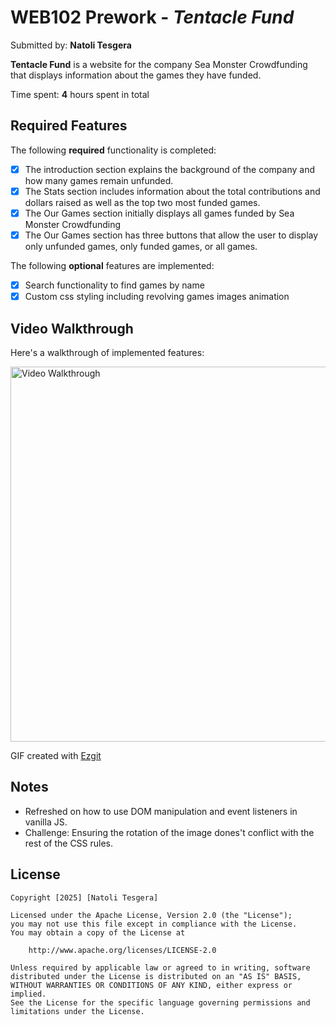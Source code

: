 # WEB102 Prework - *Tentacle Fund*

Submitted by: **Natoli Tesgera**

**Tentacle Fund** is a website for the company Sea Monster Crowdfunding that displays information about the games they have funded.

Time spent: **4** hours spent in total

## Required Features

The following **required** functionality is completed:

* [X] The introduction section explains the background of the company and how many games remain unfunded.
* [X] The Stats section includes information about the total contributions and dollars raised as well as the top two most funded games.
* [X] The Our Games section initially displays all games funded by Sea Monster Crowdfunding
* [X] The Our Games section has three buttons that allow the user to display only unfunded games, only funded games, or all games.

The following **optional** features are implemented:

* [X] Search functionality to find games by name
* [X] Custom css styling including revolving games images animation

## Video Walkthrough

Here's a walkthrough of implemented features:

<img src='https://i.imgur.com/Qc0bHur.gif' title='Video Walkthrough' width='600' alt='Video Walkthrough' />

<!-- Replace this with whatever GIF tool you used! -->
GIF created with [Ezgit](https://ezgif.com/) 
<!-- Recommended tools:
[Kap](https://getkap.co/) for macOS
[ScreenToGif](https://www.screentogif.com/) for Windows
[peek](https://github.com/phw/peek) for Linux. -->

## Notes

- Refreshed on how to use DOM manipulation and event listeners in vanilla JS.
- Challenge: Ensuring the rotation of the image dones't conflict with the rest of the CSS rules.

## License

    Copyright [2025] [Natoli Tesgera]

    Licensed under the Apache License, Version 2.0 (the "License");
    you may not use this file except in compliance with the License.
    You may obtain a copy of the License at

        http://www.apache.org/licenses/LICENSE-2.0

    Unless required by applicable law or agreed to in writing, software
    distributed under the License is distributed on an "AS IS" BASIS,
    WITHOUT WARRANTIES OR CONDITIONS OF ANY KIND, either express or implied.
    See the License for the specific language governing permissions and
    limitations under the License.
